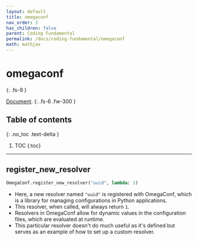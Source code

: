 ```yaml
---
layout: default
title: omegaconf
nav_order: 3
has_children: false
parent: Coding Fundamental
permalink: /docs/coding-fundamental/omegaconf
math: mathjax
---
```


# omegaconf
{: .fs-9 }

[Document](https://omegaconf.readthedocs.io/en/2.3_branch/).
{: .fs-6 .fw-300 }


## Table of contents
{: .no_toc .text-delta }

1. TOC
{:toc}

---
## register_new_resolver
```python
OmegaConf.register_new_resolver("uuid", lambda: 1)
```

* Here, a new resolver named `"uuid"` is registered with OmegaConf, which is a library for managing configurations in Python applications. 
* This resolver, when called, will always return `1`. 
* Resolvers in OmegaConf allow for dynamic values in the configuration files, which are evaluated at runtime. 
* This particular resolver doesn't do much useful as it's defined but serves as an example of how to set up a custom resolver.

